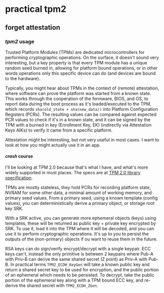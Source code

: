 # practical tpm2

## forget attestation

### _tpm2_ usage

Trusted Platform Modules (TPMs) are dedicated microcontrollers
for performing cryptographic operations.
On the surface, it doesn't sound very interesting,
but a key property is that every TPM module has a unique random seed burned in,
allowing for platform bound operations,
or in other words operations only this specific device can do 
(and devices are bound to the hardware).

Typically, you might hear about TPMs in the context of (remote) attestation,
where software can prove the platform was started from a known state.
This works through the cooperation of the formware, BIOS, and OS,
to report data during the boot process as it's loaded/executed to the TPM,
which records `sha(old_state + sha(new_data))` into Platform Configuration Registers (PCRs).
The resulting values can be compared against expected PCR values to check if it's in a known state,
and it can be signed by the TPM with a burned in key (Enrollment Key, EK)
(indirectly via Attestation Keys AIKs) to verify it came from a specific platform.

Attestation might be interesting, 
but not very useful in most cases.
I want to look at how you might actually use it in an app.

#### _crash_ course

I'll be looking at TPM 2.0 
because that's what I have, and what's more widely supported in most places.
The specs are at
[TPM 2.0 library specification](https://trustedcomputinggroup.org/resource/tpm-library-specification/).

TPMs are mostly stateless,
they hold PCRs for recording platform state,
NVRAM for some other data,
a minimal amount of working memory,
and primary seed values.
From a primary seed, using a known template (config values),
you can deterministically derive a primary object,
or storage root key SRK.

With a SRK active,
you can generate more ephemeral objects (keys) using templates,
these will be returned as public key + private key encrypted by SRK.
To use it, load it into the TPM where it will be decoded,
and you can use it to perform cryptographic operations.
It's up to you to persist the outputs of the (non-primary) objects
if ou want to reuse them in the future.

RSA keys can do sign/verify encrypt/decrypt with a single keypair.
ECC keys can't, instead the only primitive is between 2 keypairs
where Pub-A with Priv-B can derive the same shared secret (Z point) as 
Priv-A with Pub-B.
In practical terms `TPM2_ECDH_KeyGen` 
will take a known public key and return a shared secret key to be used for encryption, 
and the public portion of an ephemeral which needs to be persisted.
To decrypt, take the public portion of the ephemeral key along with a TPM bound ECC key,
and re-derive the shared secret with `TPM2_ECDH_ZGen`.
